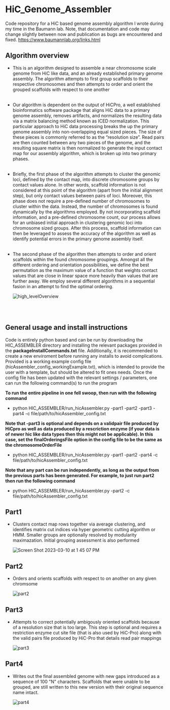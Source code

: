 # HiC_Genome_Assembler
Code repository for a HiC based genome assembly algorithm I wrote during my time in the Baumann lab. Note, that documentation and code may change slightly between now and publication as bugs are encountered and fixed.
https://www.baumannlab.org/links.html<br>

## Algorithm overview

- This is an algorithm designed to assemble a near chromosome scale genome from HiC like data, and an already established primary genome assembly. The algorithm attempts to first group scaffolds to their respective chromosomes and then attempts to order and orient the grouped scaffolds with respect to one another<br><br>

- Our algorithm is dependent on the output of HiCPro, a well established bioinformatics software package that aligns HiC data to a primary genome assembly, removes artifacts, and normalizes the resulting data via a matrix balancing method known as ICED normalization. This particular approach to HiC data processing breaks the up the primary genome assembly into non-overlapping equal sized pieces. The size of these pieces is commonly referred to as the “resolution size”. Read pairs are then counted between any two pieces of the genome, and the resulting square matrix is then normalized to generate the input contact map for our assembly algorithm, which is broken up into two primary phases.<br><br>

- Briefly, the first phase of the algorithm attempts to cluster the genomic loci, defined by the contact map, into discrete chromosome groups by contact values alone. In other words, scaffold information is not considered at this point of the algorithm (apart from the initial alignment step), but only contact values between pairs of loci. Moreover, this phase does not require a pre-defined number of chromosomes to cluster within the data. Instead, the number of chromosomes is found dynamically by the algorithms employed. By not incorporating scaffold information, and a pre-defined chromosome count, our process allows for an unbiased initial approach in clustering genomic loci into chromosome sized groups. After this process, scaffold information can then be leveraged to assess the accuracy of the algorithm as well as identify potential errors in the primary genome assembly itself.<br><br>

- The second phase of the algorithm then attempts to order and orient scaffolds within the found chromosome groupings. Amongst all the different ordering and orientation possibilities, we define the best permutation as the maximum value of a function that weights contact values that are close in linear space more heavily than values that are further away. We employ several different algorithms in a sequential fasion in an attempt to find the optimal ordering.


  ![high_levelOverview](https://user-images.githubusercontent.com/20343526/219607825-c99b6578-828b-4031-bc9a-7f730d115262.png)

<br><br>
## General usage and install instructions
Code is entirely python based and can be run by downloading the HIC_ASSEMBLER directory and installing the relevant packages provided in the **packageInstallCommands.txt** file. Additionally, it is recommended to create a new enviroment before running any installs to avoid complications.
Provided is a working example config file (hicAssembler_config_workingExample.txt), which is intended to provide the user with a template, but should be altered to fit ones needs. Once the config file has been updated with the relevant settings / parameters, one can run the following command(s) to run the program<br>

**To run the entire pipeline in one fell swoop, then run with the following command**
- python HIC_ASSEMBLER/run_hicAssembler.py -part1 -part2 -part3 -part4 -c file/path/to/hicAssembler_config.txt

**Note that -part3 is optional and depends on a validpair file produced by HiCpro as well as data produced by a rescriction enzyme (if your data is of newer hic like data types then this might not be applicable). In this case, set the finalOrderingsFile option in the config file to be the same as the chromosomeOrderFile**
- python HIC_ASSEMBLER/run_hicAssembler.py -part1 -part2 -part4 -c file/path/to/hicAssembler_config.txt

**Note that any part can be run independently, as long as the output from the previous parts has been generated. For example, to just run part2 then run the following command**
- python HIC_ASSEMBLER/run_hicAssembler.py -part2 -c file/path/to/hicAssembler_config.txt

## Part1

- Clusters contact map rows together via average clustering, and identifies matrix cut indices via hyper geometric cutting algorithm or HMM. Smaller groups are optionally resolved by modularity maximazation. Initial grouping assessment is also performed
  
  ![Screen Shot 2023-03-10 at 1 45 07 PM](https://user-images.githubusercontent.com/20343526/224424933-167ccb6d-a552-407f-8565-8aac53f63dad.png)


## Part2

- Orders and orients scaffolds with respect to on another on any given chromsome

  ![part2](https://user-images.githubusercontent.com/20343526/219610194-72c2aef0-8cde-45f9-8ecb-a73cba6ef967.png)



## Part3

- Attempts to correct potentially ambigously oriented scaffolds because of a resolution size that is too large. This step is optional and requires a restriction enzyme cut site file (that is also used by HiC-Pro) along with the valid pairs file produced by HiC-Pro that details read pair mappings

  ![part3](https://user-images.githubusercontent.com/20343526/219610278-6c374383-3f68-494b-816b-19f549fc4442.png)



## Part4

- Writes out the final assembled genome with new gaps introduced as a sequence of 100 "N" characters. Scaffolds that were unable to be grouped, are still written to this new version with their original sequence name intact.

  ![part4](https://user-images.githubusercontent.com/20343526/219610312-04df94eb-9a08-455b-b2fc-96bcbcb6628f.png)

